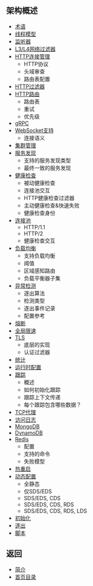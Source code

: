## 架构概述

- [术语](Architectureoverview/Terminology.md)
- [线程模型](Architectureoverview/Threadingmodel.md)
- [监听器](Architectureoverview/Listeners.md)
- [L3/L4网络过滤器](Architectureoverview/Networkfilters.md)
- [HTTP连接管理](Architectureoverview/HTTPconnectionmanagement.md)
	- HTTP协议
	- 头域审查
	- 路由表配置
- [HTTP过滤器](Architectureoverview/HTTPfilters.md)
- [HTTP路由](Architectureoverview/HTTProuting.md)
	- 路由表
	- 重试
	- 优先级
- [gRPC](Architectureoverview/gRPC.md)
- [WebSocket支持](Architectureoverview/WebSocketsupport.md)
	- 连接语义
- [集群管理](Architectureoverview/Clustermanager.md)
- [服务发现](Architectureoverview/Servicediscovery.md)
	- 支持的服务发现类型
	- 最终一致的服务发现
- [健康检查](Architectureoverview/Healthchecking.md)
	- 被动健康检查
	- 连接池交互
	- HTTP健康检查过滤器
	- 主动健康检查&快速失败
	- 健康检查身份
- [连接池](Architectureoverview/Connectionpooling.md)
	- HTTP/1.1
	- HTTP/2
	- 健康检查交互
- [负载均衡](Architectureoverview/Loadbalancing.md)
	- 支持负载均衡
	- 阈值
	- 区域感知路由
	- 负载平衡器子集
- [异常检测](Architectureoverview/Outlierdetection.md)
	- 逐出算法
	- 检测类型
	- 逐出事件记录
	- 配置参考
- [熔断](Architectureoverview/Circuitbreaking.md)
- [全局限速](Architectureoverview/Globalratelimiting.md)
- [TLS](Architectureoverview/TLS.md)
	- 底层的实现
	- 认证过滤器
- [统计](Architectureoverview/Statistics.md)
- [运行时配置](Architectureoverview/Runtimeconfiguration.md)
- [跟踪](Architectureoverview/Tracing.md)
	- 概述
	- 如何初始化跟踪
	- 跟踪上下文传递
	- 每个跟踪包含哪些数据？
- [TCP代理](Architectureoverview/TCPproxy.md)
- [访问日志](Architectureoverview/Accesslogging.md)
- [MongoDB](Architectureoverview/MongoDB.md)
- [DynamoDB](Architectureoverview/DynamoDB.md)
- [Redis](Architectureoverview/Redis.md)
	- 配置
	- 支持的命令
	- 失败模型
- [热重启](Architectureoverview/Hotrestart.md)
- [动态配置](Architectureoverview/Dynamicconfiguration.md)
	- 全静态
	- 仅SDS/EDS
	- SDS/EDS, CDS
	- SDS/EDS, CDS, RDS
	- SDS/EDS, CDS, RDS, LDS
- [初始化](Architectureoverview/Initialization.md)
- [逐出](Architectureoverview/Draining.md)
- [脚本](Architectureoverview/Scripting.md)

## 返回
- [简介](../Introduction.md)
- [首页目录](../README.md)

